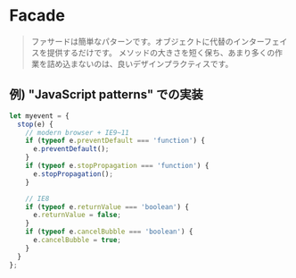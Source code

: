 # Facade
> ファサードは簡単なパターンです。オブジェクトに代替のインターフェイスを提供するだけです。
> メソッドの大きさを短く保ち、あまり多くの作業を詰め込まないのは、良いデザインプラクティスです。

## 例) "JavaScript patterns" での実装

```js
let myevent = {
  stop(e) {
    // modern browser + IE9~11
    if (typeof e.preventDefault === 'function') {
      e.preventDefault();
    }
    if (typeof e.stopPropagation === 'function') {
      e.stopPropagation();
    }

    // IE8
    if (typeof e.returnValue === 'boolean') {
      e.returnValue = false;
    }
    if (typeof e.cancelBubble === 'boolean') {
      e.cancelBubble = true;
    }
  }
};
```
